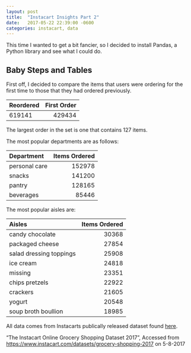```yaml
---
layout: post
title:  "Instacart Insights Part 2"
date:   2017-05-22 22:39:00 -0600
categories: instacart, data
---
```

This time I wanted to get a bit fancier, so I decided to install Pandas, a Python library and see what I could do.

## Baby Steps and Tables
First off, I decided to compare the items that users were ordering for the first time to those that they had ordered previously.

| Reordered       		| First Order      |
|:----------------------|-----------------:|
| 619141          		| 429434           |

The largest order in the set is one that contains 127 items.

The most popular departments are as follows:

| Department      		| Items Ordered    |
|:----------------------|-----------------:|
| personal care   		| 152978           |
| snacks          		| 141200           |
| pantry          		| 128165           |
| beverages       		| 85446            |

The most popular aisles are:

| Aisles                           		| Items Ordered    |
|:--------------------------------------|-----------------:|
| candy chocolate                  		| 30368            |
| packaged cheese                  		| 27854            |
| salad dressing toppings          		| 25908            |
| ice cream                        		| 24818            |
| missing                          		| 23351            |
| chips pretzels                   		| 22922            |
| crackers                         		| 21605            |
| yogurt                           		| 20548            |
| soup broth boullion              		| 18985            |

All data comes from Instacarts publically released dataset found [here](https://www.instacart.com/datasets/grocery-shopping-2017).

“The Instacart Online Grocery Shopping Dataset 2017”, Accessed from https://www.instacart.com/datasets/grocery-shopping-2017 on 5-8-2017